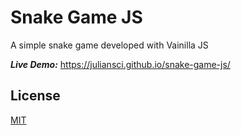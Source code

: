 # Snake Game JS

A simple snake game developed with Vainilla JS 

***Live Demo:*** https://juliansci.github.io/snake-game-js/


## License
[MIT](https://choosealicense.com/licenses/mit/)